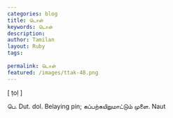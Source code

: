 ```yaml
---
categories: blog
title: டொள்
keywords: டொள்
description: 
author: Tamilan
layout: Ruby
tags: 
 
permalink: டொள்
featured: /images/ttak-48.png
---
```

  
[ ṭoḷ ]  
  
பெ. Dut. dol. Belaying pin; கப்பற்கயிறுமாட்டும் முளை. Naut